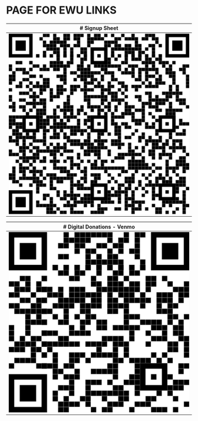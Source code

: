# PAGE FOR EWU LINKS

| # Signup Sheet |
|----------------|
| ![signupqr]    | 


|# Digital Donations - Venmo |
| --- |
|![venmoqr]|

[link]: https://tylerhanyinwang.com
[signupqr]: ./ewu/signupqr.png "qr for signup"
[venmoqr]: ./ewu/venmoqr.png "qr to venmo"
